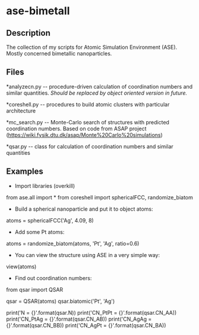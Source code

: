 # ase-bimetall

## Description
The collection of my scripts for Atomic Simulation Environment (ASE). Mostly concerned bimetallic nanoparticles.

## Files

*analyzecn.py -- procedure-driven calculation of coordination numbers and similar quantities. *Should be replaced by object oriented version in future.*

*coreshell.py -- procedures to build atomic clusters with particular architecture

*mc_search.py -- Monte-Carlo search of structures with predicted coordination numbers. Based on code from ASAP project (https://wiki.fysik.dtu.dk/asap/Monte%20Carlo%20simulations)

*qsar.py -- class for calculation of coordination numbers and similar quantities


## Examples

* Import libraries (overkill)

from ase.all import *
from coreshell import sphericalFCC, randomize_biatom

* Build a spherical nanoparticle and put it to object atoms:

atoms = sphericalFCC('Ag', 4.09, 8)

* Add some Pt atoms:

atoms = randomize_biatom(atoms, 'Pt', 'Ag', ratio=0.6)

* You can view the structure using ASE in a very simple way:

view(atoms)

* Find out coordination numbers:

from qsar import QSAR

qsar = QSAR(atoms)
qsar.biatomic('Pt', 'Ag')

print('N = {}'.format(qsar.N))
print('CN_PtPt = {}'.format(qsar.CN_AA))
print('CN_PtAg = {}'.format(qsar.CN_AB))
print('CN_AgAg = {}'.format(qsar.CN_BB))
print('CN_AgPt = {}'.format(qsar.CN_BA))


